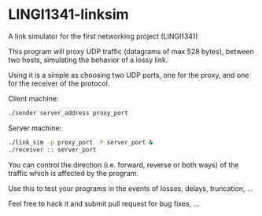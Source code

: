 # LINGI1341-linksim
A link simulator for the first networking project (LINGI1341)

This program will proxy UDP traffic (datagrams of max 528 bytes), between
two hosts, simulating the behavior of a lossy link.

Using it is a simple as choosing two UDP ports, one for the proxy, and one for the receiver of the protocol.

Client machine:

```bash
./sender server_address proxy_port
```

Server machine:
```bash
./link_sim -p proxy_port -P server_port &
./receiver :: server_port
```

You can control the direction (i.e. forward, reverse or both ways) of the
traffic which is affected by the program.

Use this to test your programs in the events of losses, delays, truncation, ...

Feel free to hack it and submit pull request for bug fixes, ...
